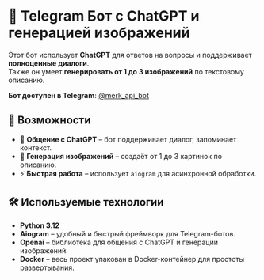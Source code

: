 # 🤖 Telegram Бот с ChatGPT и генерацией изображений

Этот бот использует **ChatGPT** для ответов на вопросы и поддерживает **полноценные диалоги**.  
Также он умеет **генерировать от 1 до 3 изображений** по текстовому описанию.

**Бот доступен в Telegram**: [@merk_api_bot](https://t.me/merk_api_bot)

## 🚀 Возможности
- 📩 **Общение с ChatGPT** – бот поддерживает диалог, запоминает контекст.
- 🎨 **Генерация изображений** – создаёт от 1 до 3 картинок по описанию.
- ⚡ **Быстрая работа** – использует `aiogram` для асинхронной обработки.

## 🛠 Используемые технологии
- **Python 3.12**
- **Aiogram** – удобный и быстрый фреймворк для Telegram-ботов.
- **Openai** – библиотека для общения с ChatGPT и генерации изображений.
- **Docker** – весь проект упакован в Docker-контейнер для простоты развертывания.
